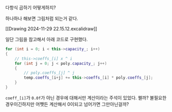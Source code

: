 
다항식 곱하기 어떻게하지?

하나하나 해보면 그림처럼 되는거 같다.

[[Drawing 2024-11-29 22.15.12.excalidraw]]

일단 그림을 참고해서 아래 코드로 구현했다.
```cpp
for (int i = 0; i < this->capacity_; i++)
{
	// this->coeffs_[i] x ^ i
	for (int j = 0; j < poly.capacity_; j++)
	{
		// poly.coeffs_[j] ^ j
		temp.coeffs_[i+j] += this->coeffs_[i] * poly.coeffs_[j];
	}
}
```

 `coeff_[i]`가 `0.0f`가 아닌 경우에 대해서만 계산이라는 주석이 있었다.
 왤까? 불필요한 경우이긴하지만 어쨋든 계산해서 0이되고 넘어가면 그만아닌걸까?

 